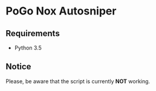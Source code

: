 # PoGo Nox Autosniper

## Requirements
- Python 3.5

## Notice
Please, be aware that the script is currently **NOT** working.
